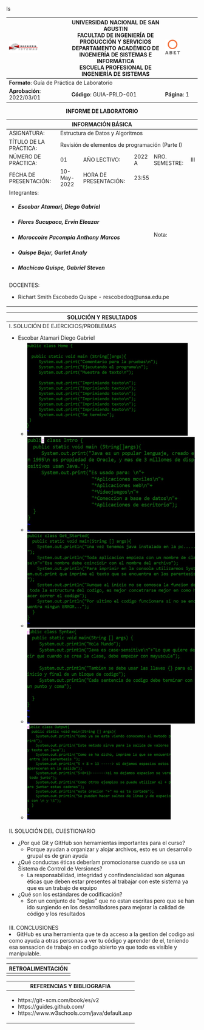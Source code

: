 ls<div align="center">
<table>
    <theader>
        <tr>
            <td><img src="https://github.com/rescobedoq/pw2/blob/main/epis.png?raw=true" alt="EPIS" style="width:50%; height:auto"/></td>
            <th>
                <span style="font-weight:bold;">UNIVERSIDAD NACIONAL DE SAN AGUSTIN</span><br />
                <span style="font-weight:bold;">FACULTAD DE INGENIERÍA DE PRODUCCIÓN Y SERVICIOS</span><br />
                <span style="font-weight:bold;">DEPARTAMENTO ACADÉMICO DE INGENIERÍA DE SISTEMAS E INFORMÁTICA</span><br />
                <span style="font-weight:bold;">ESCUELA PROFESIONAL DE INGENIERÍA DE SISTEMAS</span>
            </th>
            <td><img src="https://github.com/rescobedoq/pw2/blob/main/abet.png?raw=true" alt="ABET" style="width:50%; height:auto"/></td>
        </tr>
    </theader>
    <tbody>
        <tr><td colspan="3"><span style="font-weight:bold;">Formato</span>: Guía de Práctica de Laboratorio</td></tr>
        <tr><td><span style="font-weight:bold;">Aprobación</span>:  2022/03/01</td><td><span style="font-weight:bold;">Código</span>: GUIA-PRLD-001</td><td><span style="font-weight:bold;">Página</span>: 1</td></tr>
    </tbody>
</table>
</div>

<div align="center">
<span style="font-weight:bold;">INFORME DE LABORATORIO</span><br />
</div>


<table>
<theader>
<tr><th colspan="6">INFORMACIÓN BÁSICA</th></tr>
</theader>
<tbody>
<tr><td>ASIGNATURA:</td><td colspan="5">Estructura de Datos y Algoritmos</td></tr>
<tr><td>TÍTULO DE LA PRÁCTICA:</td><td colspan="5">Revisión de elementos de programación (Parte I)</td></tr>
<tr>
<td>NÚMERO DE PRÁCTICA:</td><td>01</td><td>AÑO LECTIVO:</td><td>2022 A</td><td>NRO. SEMESTRE:</td><td>III</td>
</tr>
<tr>
<td>FECHA DE PRESENTACIÓN:</td><td>10-May-2022</td><td>HORA DE PRESENTACIÓN:</td><td colspan="3">23:55</td>
</tr>
<tr><td colspan="4">Integrantes:
        <ul>
            <li><h5>Escobar Atamari, Diego Gabriel</h5></li>
            <li><h5>Flores Sucupaca, Ervin Eleazar </h5></li>
            <li><h5>Moroccoire Pacompia Anthony Marcos</h5></li>
            <li><h5>Quispe Bejar, Garlet Analy</h5></li>
            <li><h5>Machicao Quispe, Gabriel Steven</h5></li>
        </ul>
    </td>
    <td colspan="2">Nota:</td>
</<tr>
<tr><td colspan="6">DOCENTES:
<ul>
<li>Richart Smith Escobedo Quispe - rescobedoq@unsa.edu.pe</li>
</ul>
</td>
</<tr>
</tdbody>
</table>

<table>
    <theader>
        <tr><th colspan="6">SOLUCIÓN Y RESULTADOS</th></tr>
    </theader>
    <tbody>
        <tr><td colspan="6">I. SOLUCIÓN DE EJERCICIOS/PROBLEMAS
          <ul>
          <li>Escobar Atamari Diego Gabriel
             <ul>
	     <li><img src="z_imag/Home.jpg?raw=true" alt="image_1" style witdh="250"; height="250"/></li>
	     <li><img src="z_imag/Intro.jpg?raw=true" alt="image_1" style witdh="250"; height="250"/></li>
	     <li><img src="z_imag/GetStarted.jpg?raw=true" alt="image_1" style witdh="250"; height="250"/></li>
	     <li><img src="z_imag/Syntax.jpg?raw=true" alt="image_1" style witdh="250"; height="250"/></li>
	     <li><img src="z_imag/Output.jpg?raw=true" alt="image_1" style witdh="250"; height="250"/></li>
              </ul>
           </li>
          </ul>
          </td></tr>   
        <tr><td colspan="6">II. SOLUCIÓN DEL CUESTIONARIO
         <ul>
         <li>¿Por qué Git y GitHub son herramientas importantes para el curso?
              <ul>
                   <li>Porque ayudan a organizar y alojar archivos, esto es un desarrollo grupal es de gran ayuda</li>
 	       </ul>
          </li>
        <li>¿Qué conductas éticas deberíam promocionarse cuando se usa un Sistema de Control de Versiones?
            <ul>
                <li>La responsabilidad, integridad y confindencialidad son algunas éticas que deben estar presentes al trabajar con este sistema ya que es un trabajo de equipo</li> 
          </ul>
        </li>
        <li>¿Qué son los estándares de codificación?
            <ul>
               <li>Son un conjunto de "reglas" que no estan escritas pero que se han ido surgiendo en los desarrolladores para mejorar la calidad de código y los resultados</li>
           </ul>
        </li>
         </ul>
        </td></tr>
        <tr><td colspan="6">III. CONCLUSIONES
           <li>GitHub es una herramienta que te da acceso a la gestion del codigo asi como ayuda a otras personas a ver tu código y aprender de el, teniendo esa sensacion de trabajo en codigo abierto ya que todo es visible y manipulable. </li>
</td></tr>
 </tbody>
</table>

<table>
    <theader>
        <tr><th>RETROALIMENTACIÓN</th></tr>
    </theader>
    <tbody>
         <tr><td colspan="6">                       </td></tr>
    </tbody>
</table>

<table>
    <theader>
        <tr><th>REFERENCIAS Y BIBLIOGRAFIA</th></tr>
    </theader>
    <tbody>
        <tr><td>
            <ul>
                <li>https://git-scm.com/book/es/v2</li>
                <li>https://guides.github.com/</li>
                <li>https://www.w3schools.com/java/default.asp</li>
            </ul></td>
        </tr>
    </tbody>
</table>


